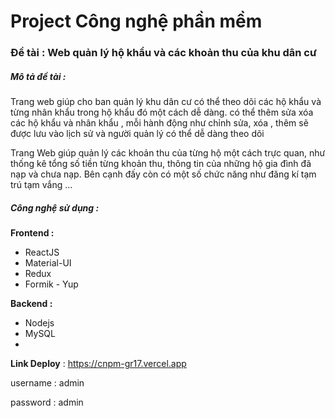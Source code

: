 # Project Công nghệ phần mềm
### Đề tài : Web quản lý hộ khẩu và các khoản thu của khu dân cư
##### Mô tả đề tài :
  Trang web giúp cho ban quản lý khu dân cư có thể theo dõi các hộ khẩu và từng nhân khẩu trong hộ khẩu đó một cách dễ dàng. có thể thêm sửa xóa các hộ khẩu và nhân khẩu , mỗi hành động như chỉnh sửa, xóa , thêm sẽ được lưu vào lịch sử và người quản lý có thể dễ dàng theo dõi

Trang Web giúp  quản lý các khoản thu của từng hộ một cách trực quan, như thống kê tổng số tiền từng khoản thu, thông tin của những hộ gia đình đã nạp và chưa nạp.
Bên cạnh đấy còn có một số chức năng như đăng kí tạm trú tạm vắng ...
##### Công nghệ sử dụng :
**Frontend :**
- ReactJS
- Material-UI
- Redux
- Formik - Yup

**Backend :**
- Nodejs
- MySQL
-
**Link Deploy** : https://cnpm-gr17.vercel.app

username : admin

password : admin
